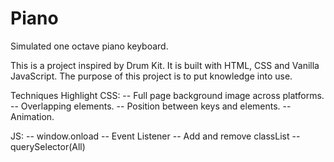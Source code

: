 # Piano
Simulated one octave piano keyboard.

This is a project inspired by Drum Kit. It is built with HTML, CSS and Vanilla JavaScript. The purpose of this project is to put knowledge into use. 

Techniques Highlight
CSS: 
  -- Full page background image across platforms.
  -- Overlapping elements.
  -- Position between keys and elements.
  -- Animation.
  
JS:
  -- window.onload
  -- Event Listener
  -- Add and remove classList
  -- querySelector(All)
